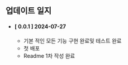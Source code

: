 ## 업데이트 일지

- #### [ 0.0.1 ]  2024-07-27
    - 기본 적인 모든 기능 구현 완료및 테스트 완료
    - 첫 배포
    - Readme 1차 작성 완료
